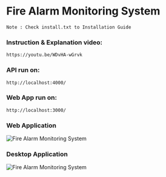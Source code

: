 # Fire Alarm Monitoring System

`Note : Check install.txt to Installation Guide`

### Instruction & Explanation video:
`https://youtu.be/WDvHA-wGrvk`

### API run on:
`http://localhost:4000/`

### Web App run on:
`http://localhost:3000/`

### Web Application
![Fire Alarm Monitoring System](https://github.com/pasindu-nawodya/Fire-Alarm-Monitoring-System/Screenshots/web.png)

### Desktop Application
![Fire Alarm Monitoring System](https://github.com/pasindu-nawodya/Fire-Alarm-Monitoring-System/Screenshots/desktop.png)
